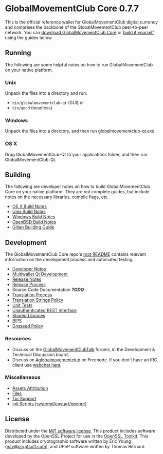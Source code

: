GlobalMovementClub Core 0.7.7
=====================

This is the official reference wallet for GlobalMovementClub digital currency and comprises the backbone of the GlobalMovementClub peer-to-peer network. You can [download GlobalMovementClub Core](https://globalmovement.club/downloads/) or [build it yourself](#building) using the guides below.

Running
---------------------
The following are some helpful notes on how to run GlobalMovementClub on your native platform.

### Unix

Unpack the files into a directory and run:

- `bin/globalmovementclub-qt` (GUI) or
- `bin/gmcd` (headless)

### Windows

Unpack the files into a directory, and then run globalmovementclub-qt.exe.

### OS X

Drag GlobalMovementClub-Qt to your applications folder, and then run GlobalMovementClub-Qt.

Building
---------------------
The following are developer notes on how to build GlobalMovementClub Core on your native platform. They are not complete guides, but include notes on the necessary libraries, compile flags, etc.

- [OS X Build Notes](build-osx.md)
- [Unix Build Notes](build-unix.md)
- [Windows Build Notes](build-windows.md)
- [OpenBSD Build Notes](build-openbsd.md)
- [Gitian Building Guide](gitian-building.md)

Development
---------------------
The GlobalMovementClub Core repo's [root README](/README.md) contains relevant information on the development process and automated testing.

- [Developer Notes](developer-notes.md)
- [Multiwallet Qt Development](multiwallet-qt.md)
- [Release Notes](release-notes.md)
- [Release Process](release-process.md)
- Source Code Documentation ***TODO***
- [Translation Process](translation_process.md)
- [Translation Strings Policy](translation_strings_policy.md)
- [Unit Tests](unit-tests.md)
- [Unauthenticated REST Interface](REST-interface.md)
- [Shared Libraries](shared-libraries.md)
- [BIPS](bips.md)
- [Dnsseed Policy](dnsseed-policy.md)

### Resources
* Discuss on the [GlobalMovementClubTalk](https://globalmovementclubtalk.org/) forums, in the Development & Technical Discussion board.
* Discuss on [#globalmovementclub](http://webchat.freenode.net/?channels=globalmovementclub) on Freenode. If you don't have an IRC client use [webchat here](http://webchat.freenode.net/?channels=globalmovementclub).

### Miscellaneous
- [Assets Attribution](assets-attribution.md)
- [Files](files.md)
- [Tor Support](tor.md)
- [Init Scripts (systemd/upstart/openrc)](init.md)

License
---------------------
Distributed under the [MIT software license](http://www.opensource.org/licenses/mit-license.php).
This product includes software developed by the OpenSSL Project for use in the [OpenSSL Toolkit](https://www.openssl.org/). This product includes
cryptographic software written by Eric Young ([eay@cryptsoft.com](mailto:eay@cryptsoft.com)), and UPnP software written by Thomas Bernard.
